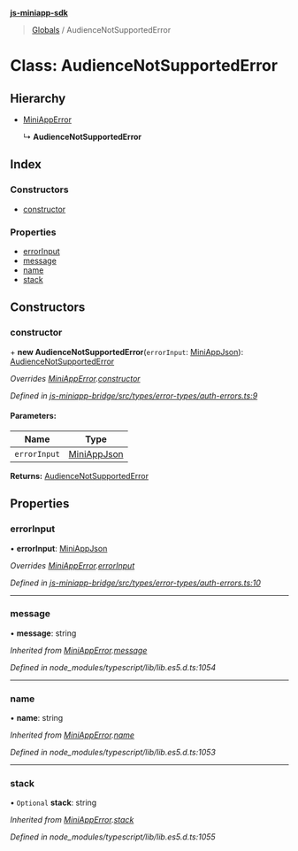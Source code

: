 **[js-miniapp-sdk](../README.md)**

> [Globals](../README.md) / AudienceNotSupportedError

# Class: AudienceNotSupportedError

## Hierarchy

* [MiniAppError](miniapperror.md)

  ↳ **AudienceNotSupportedError**

## Index

### Constructors

* [constructor](audiencenotsupportederror.md#constructor)

### Properties

* [errorInput](audiencenotsupportederror.md#errorinput)
* [message](audiencenotsupportederror.md#message)
* [name](audiencenotsupportederror.md#name)
* [stack](audiencenotsupportederror.md#stack)

## Constructors

### constructor

\+ **new AudienceNotSupportedError**(`errorInput`: [MiniAppJson](../interfaces/miniappjson.md)): [AudienceNotSupportedError](audiencenotsupportederror.md)

*Overrides [MiniAppError](miniapperror.md).[constructor](miniapperror.md#constructor)*

*Defined in [js-miniapp-bridge/src/types/error-types/auth-errors.ts:9](https://github.com/rakutentech/js-miniapp/blob/4741025/js-miniapp-bridge/src/types/error-types/auth-errors.ts#L9)*

#### Parameters:

Name | Type |
------ | ------ |
`errorInput` | [MiniAppJson](../interfaces/miniappjson.md) |

**Returns:** [AudienceNotSupportedError](audiencenotsupportederror.md)

## Properties

### errorInput

•  **errorInput**: [MiniAppJson](../interfaces/miniappjson.md)

*Overrides [MiniAppError](miniapperror.md).[errorInput](miniapperror.md#errorinput)*

*Defined in [js-miniapp-bridge/src/types/error-types/auth-errors.ts:10](https://github.com/rakutentech/js-miniapp/blob/4741025/js-miniapp-bridge/src/types/error-types/auth-errors.ts#L10)*

___

### message

•  **message**: string

*Inherited from [MiniAppError](miniapperror.md).[message](miniapperror.md#message)*

*Defined in node_modules/typescript/lib/lib.es5.d.ts:1054*

___

### name

•  **name**: string

*Inherited from [MiniAppError](miniapperror.md).[name](miniapperror.md#name)*

*Defined in node_modules/typescript/lib/lib.es5.d.ts:1053*

___

### stack

• `Optional` **stack**: string

*Inherited from [MiniAppError](miniapperror.md).[stack](miniapperror.md#stack)*

*Defined in node_modules/typescript/lib/lib.es5.d.ts:1055*
